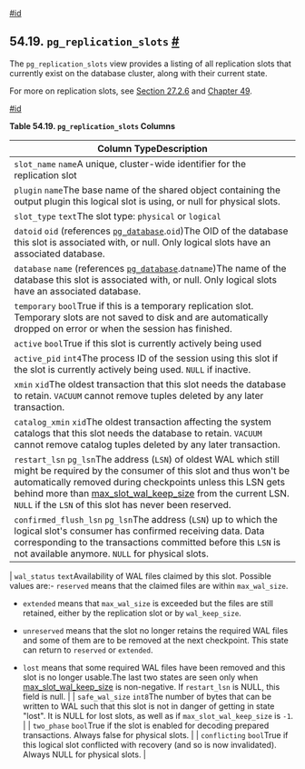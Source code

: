 [#id](#VIEW-PG-REPLICATION-SLOTS)

## 54.19. `pg_replication_slots` [#](#VIEW-PG-REPLICATION-SLOTS)

The `pg_replication_slots` view provides a listing of all replication slots that currently exist on the database cluster, along with their current state.

For more on replication slots, see [Section 27.2.6](warm-standby#STREAMING-REPLICATION-SLOTS) and [Chapter 49](logicaldecoding).

[#id](#id-1.10.5.23.5)

**Table 54.19. `pg_replication_slots` Columns**

| Column TypeDescription                                                                                                                                                                                                                                                                                                                                                              |
| ----------------------------------------------------------------------------------------------------------------------------------------------------------------------------------------------------------------------------------------------------------------------------------------------------------------------------------------------------------------------------------- |
| `slot_name` `name`A unique, cluster-wide identifier for the replication slot                                                                                                                                                                                                                                                                                                        |
| `plugin` `name`The base name of the shared object containing the output plugin this logical slot is using, or null for physical slots.                                                                                                                                                                                                                                              |
| `slot_type` `text`The slot type: `physical` or `logical`                                                                                                                                                                                                                                                                                                                            |
| `datoid` `oid` (references [`pg_database`](catalog-pg-database).`oid`)The OID of the database this slot is associated with, or null. Only logical slots have an associated database.                                                                                                                                                                                                |
| `database` `name` (references [`pg_database`](catalog-pg-database).`datname`)The name of the database this slot is associated with, or null. Only logical slots have an associated database.                                                                                                                                                                                        |
| `temporary` `bool`True if this is a temporary replication slot. Temporary slots are not saved to disk and are automatically dropped on error or when the session has finished.                                                                                                                                                                                                      |
| `active` `bool`True if this slot is currently actively being used                                                                                                                                                                                                                                                                                                                   |
| `active_pid` `int4`The process ID of the session using this slot if the slot is currently actively being used. `NULL` if inactive.                                                                                                                                                                                                                                                  |
| `xmin` `xid`The oldest transaction that this slot needs the database to retain. `VACUUM` cannot remove tuples deleted by any later transaction.                                                                                                                                                                                                                                     |
| `catalog_xmin` `xid`The oldest transaction affecting the system catalogs that this slot needs the database to retain. `VACUUM` cannot remove catalog tuples deleted by any later transaction.                                                                                                                                                                                       |
| `restart_lsn` `pg_lsn`The address (`LSN`) of oldest WAL which still might be required by the consumer of this slot and thus won't be automatically removed during checkpoints unless this LSN gets behind more than [max_slot_wal_keep_size](runtime-config-replication#GUC-MAX-SLOT-WAL-KEEP-SIZE) from the current LSN. `NULL` if the `LSN` of this slot has never been reserved. |
| `confirmed_flush_lsn` `pg_lsn`The address (`LSN`) up to which the logical slot's consumer has confirmed receiving data. Data corresponding to the transactions committed before this `LSN` is not available anymore. `NULL` for physical slots.                                                                                                                                     |

| `wal_status` `text`Availability of WAL files claimed by this slot. Possible values are:- `reserved` means that the claimed files are within `max_wal_size`.

- `extended` means that `max_wal_size` is exceeded but the files are still retained, either by the replication slot or by `wal_keep_size`.

- `unreserved` means that the slot no longer retains the required WAL files and some of them are to be removed at the next checkpoint. This state can return to `reserved` or `extended`.

- `lost` means that some required WAL files have been removed and this slot is no longer usable.The last two states are seen only when [max_slot_wal_keep_size](runtime-config-replication#GUC-MAX-SLOT-WAL-KEEP-SIZE) is non-negative. If `restart_lsn` is NULL, this field is null. |
  | `safe_wal_size` `int8`The number of bytes that can be written to WAL such that this slot is not in danger of getting in state "lost". It is NULL for lost slots, as well as if `max_slot_wal_keep_size` is `-1`. |
  | `two_phase` `bool`True if the slot is enabled for decoding prepared transactions. Always false for physical slots. |
  | `conflicting` `bool`True if this logical slot conflicted with recovery (and so is now invalidated). Always NULL for physical slots. |
